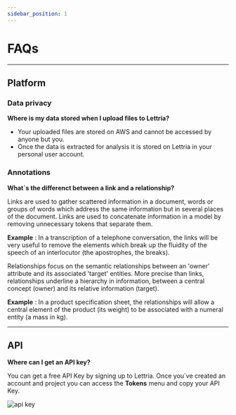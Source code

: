 ```yaml
---
sidebar_position: 1
---
```


# FAQs 

---

## Platform

### Data privacy

**Where is my data stored when I upload files to Lettria?**

- Your uploaded files are stored on AWS and cannot be accessed by anyone but you. 
- Once the data is extracted for analysis it is stored on Lettria in your personal user account.

### Annotations

**What`s the differenct between a link and a relationship?**

Links are used to gather scattered information in a document, words or groups of words which address the same information but in several places of the document. Links are used to concatenate information in a model by removing unnecessary tokens that separate them.

**Example** : In a transcription of a telephone conversation, the links will be very useful to remove the elements which break up the fluidity of the speech of an interlocutor (the apostrophes, the breaks).

Relationships  focus on the semantic relationships between an 'owner' attribute and its associated 'target' entities. More precise than links,  relationships underline a hierarchy in information, between a central concept (owner) and its relative information (target).

**Example** : In a product specification sheet, the relationships will allow a central element of the product (its weight) to be associated with a numeral entity (a mass in kg).

---

## API
**Where can I get an API key?**

You can get a free API Key by signing up to Lettria. Once you`ve created an account and project you can access the **Tokens** menu and copy your API Key. 

![api key](/img/api_key-platform.png)




